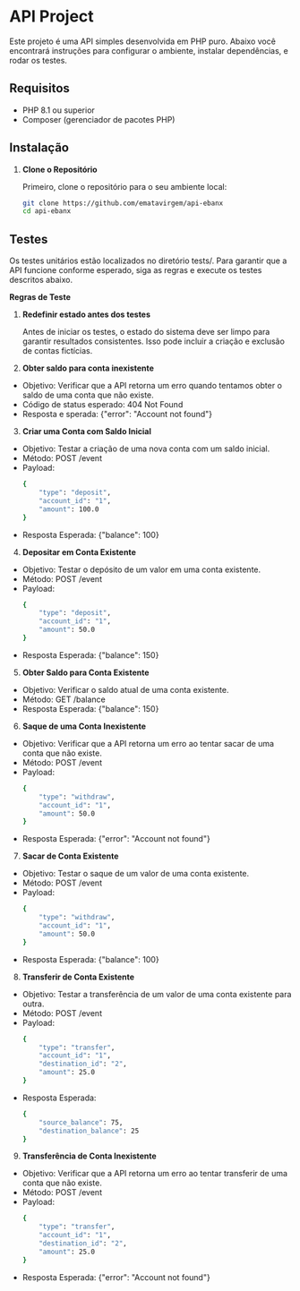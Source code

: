 # API Project

Este projeto é uma API simples desenvolvida em PHP puro. Abaixo você encontrará instruções para configurar o ambiente, instalar dependências, e rodar os testes.

## Requisitos

- PHP 8.1 ou superior
- Composer (gerenciador de pacotes PHP)

## Instalação

1. **Clone o Repositório**

   Primeiro, clone o repositório para o seu ambiente local:

   ```bash
   git clone https://github.com/ematavirgem/api-ebanx
   cd api-ebanx
    ```

## Testes

Os testes unitários estão localizados no diretório tests/. Para garantir que a API funcione conforme esperado, siga as regras e execute os testes descritos abaixo.

**Regras de Teste**

1. **Redefinir estado antes dos testes**

    Antes de iniciar os testes, o estado do sistema deve ser limpo para garantir resultados consistentes. Isso pode incluir a criação e exclusão de contas fictícias.

2. **Obter saldo para conta inexistente**

- Objetivo: Verificar que a API retorna um erro quando tentamos obter o saldo de uma conta que não existe.
- Código de status esperado: 404 Not Found
- Resposta e sperada: {"error": "Account not found"}

3. **Criar uma Conta com Saldo Inicial**

- Objetivo: Testar a criação de uma nova conta com um saldo inicial.
- Método: POST /event
- Payload:
    ```bash
    {
        "type": "deposit",
        "account_id": "1",
        "amount": 100.0
    }
    ```
- Resposta Esperada: {"balance": 100}

4. **Depositar em Conta Existente**

- Objetivo: Testar o depósito de um valor em uma conta existente.
- Método: POST /event
- Payload:
    ```bash
    {
        "type": "deposit",
        "account_id": "1",
        "amount": 50.0
    }
    ```
- Resposta Esperada: {"balance": 150}

5. **Obter Saldo para Conta Existente**

- Objetivo: Verificar o saldo atual de uma conta existente.
- Método: GET /balance
- Resposta Esperada: {"balance": 150}

6. **Saque de uma Conta Inexistente**

- Objetivo: Verificar que a API retorna um erro ao tentar sacar de uma conta que não existe.
- Método: POST /event
- Payload:
    ```bash
    {
        "type": "withdraw",
        "account_id": "1",
        "amount": 50.0
    }
    ```
- Resposta Esperada: {"error": "Account not found"}

7. **Sacar de Conta Existente**

- Objetivo: Testar o saque de um valor de uma conta existente.
- Método: POST /event
- Payload:
    ```bash
    {
        "type": "withdraw",
        "account_id": "1",
        "amount": 50.0
    }
    ```
- Resposta Esperada: {"balance": 100}

8. **Transferir de Conta Existente**

- Objetivo: Testar a transferência de um valor de uma conta existente para outra.
- Método: POST /event
- Payload:
    ```bash
    {
        "type": "transfer",
        "account_id": "1",
        "destination_id": "2",
        "amount": 25.0
    }
    ```
- Resposta Esperada:
    ```bash
    {
        "source_balance": 75,
        "destination_balance": 25
    }
    ```

9. **Transferência de Conta Inexistente**

- Objetivo: Verificar que a API retorna um erro ao tentar transferir de uma conta que não existe.
- Método: POST /event
- Payload:
    ```bash
    {
        "type": "transfer",
        "account_id": "1",
        "destination_id": "2",
        "amount": 25.0
    }
    ```
- Resposta Esperada: {"error": "Account not found"}



